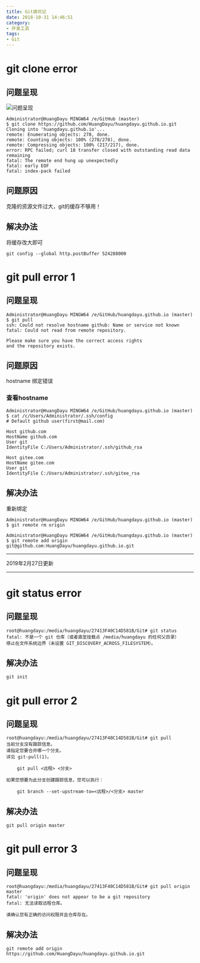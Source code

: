 ```yaml
---
title: Git填坑记
date: 2018-10-31 14:46:51
category: 
- 开发工具
tags: 
- Git
---
```



# git clone error


## 问题呈现

![问题呈现](https://www.huangdayu.cn/assets/private/images/image-65.png)

```shell
Administrator@HuangDayu MINGW64 /e/GitHub (master)
$ git clone https://github.com/HuangDayu/huangdayu.github.io.git
Cloning into 'huangdayu.github.io'...
remote: Enumerating objects: 278, done.
remote: Counting objects: 100% (278/278), done.
remote: Compressing objects: 100% (217/217), done.
error: RPC failed; curl 18 transfer closed with outstanding read data remaining
fatal: The remote end hung up unexpectedly
fatal: early EOF
fatal: index-pack failed
```

## 问题原因

克隆的资源文件过大，git的缓存不够用！  

<!-- more -->

## 解决办法

将缓存改大即可  

```shell
git config --global http.postBuffer 524288000
```

# git pull error 1

## 问题呈现

```shell
Administrator@HuangDayu MINGW64 /e/GitHub/huangdayu.github.io (master)
$ git pull
ssh: Could not resolve hostname github: Name or service not known
fatal: Could not read from remote repository.

Please make sure you have the correct access rights
and the repository exists.
```

## 问题原因

hostname 绑定错误   

### 查看hostname

```shell
Administrator@HuangDayu MINGW64 /e/GitHub/huangdayu.github.io (master)
$ cat /c/Users/Administrator/.ssh/config
# Default github user(first@mail.com)

Host github.com
HostName github.com
User git
IdentityFile C:/Users/Administrator/.ssh/github_rsa

Host gitee.com
HostName gitee.com
User git
IdentityFile C:/Users/Administrator/.ssh/gitee_rsa

```

## 解决办法

重新绑定    

```shell
Administrator@HuangDayu MINGW64 /e/GitHub/huangdayu.github.io (master)
$ git remote rm origin

Administrator@HuangDayu MINGW64 /e/GitHub/huangdayu.github.io (master)
$ git remote add origin git@github.com:HuangDayu/huangdayu.github.io.git
```

---

2019年2月27日更新  

---

# git status error

## 问题呈现

```shell
root@huangdayu:/media/huangdayu/27413F40C14D581B/Git# git status
fatal: 不是一个 git 仓库（或者直至挂载点 /media/huangdayu 的任何父目录）
停止在文件系统边界（未设置 GIT_DISCOVERY_ACROSS_FILESYSTEM）。
```

## 解决办法

```shell
git init
```

# git pull error 2

## 问题呈现

```shell
root@huangdayu:/media/huangdayu/27413F40C14D581B/Git# git pull
当前分支没有跟踪信息。
请指定您要合并哪一个分支。
详见 git-pull(1)。

    git pull <远程> <分支>

如果您想要为此分支创建跟踪信息，您可以执行：

    git branch --set-upstream-to=<远程>/<分支> master

```

## 解决办法

```shell
git pull origin master
```

# git pull error 3

## 问题呈现

```shell
root@huangdayu:/media/huangdayu/27413F40C14D581B/Git# git pull origin master
fatal: 'origin' does not appear to be a git repository
fatal: 无法读取远程仓库。

请确认您有正确的访问权限并且仓库存在。
```

## 解决办法

```shell
git remote add origin https://github.com/HuangDayu/huangdayu.github.io.git
```